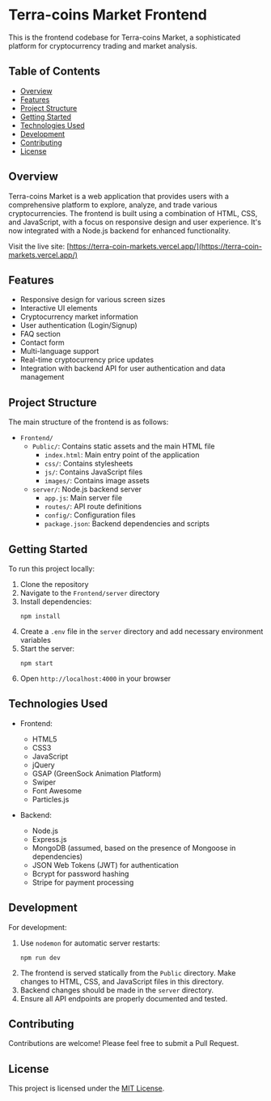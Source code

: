 # Terra-coins Market Frontend

This is the frontend codebase for Terra-coins Market, a sophisticated platform for cryptocurrency trading and market analysis.

## Table of Contents

- [Overview](#overview)
- [Features](#features)
- [Project Structure](#project-structure)
- [Getting Started](#getting-started)
- [Technologies Used](#technologies-used)
- [Development](#development)
- [Contributing](#contributing)
- [License](#license)

## Overview

Terra-coins Market is a web application that provides users with a comprehensive platform to explore, analyze, and trade various cryptocurrencies. The frontend is built using a combination of HTML, CSS, and JavaScript, with a focus on responsive design and user experience. It's now integrated with a Node.js backend for enhanced functionality.

Visit the live site: [https://terra-coin-markets.vercel.app/](https://terra-coin-markets.vercel.app/)

## Features

- Responsive design for various screen sizes
- Interactive UI elements
- Cryptocurrency market information
- User authentication (Login/Signup)
- FAQ section
- Contact form
- Multi-language support
- Real-time cryptocurrency price updates
- Integration with backend API for user authentication and data management

## Project Structure

The main structure of the frontend is as follows:

- `Frontend/`
  - `Public/`: Contains static assets and the main HTML file
    - `index.html`: Main entry point of the application
    - `css/`: Contains stylesheets
    - `js/`: Contains JavaScript files
    - `images/`: Contains image assets
  - `server/`: Node.js backend server
    - `app.js`: Main server file
    - `routes/`: API route definitions
    - `config/`: Configuration files
    - `package.json`: Backend dependencies and scripts

## Getting Started

To run this project locally:

1. Clone the repository
2. Navigate to the `Frontend/server` directory
3. Install dependencies:
   ```
   npm install
   ```
4. Create a `.env` file in the `server` directory and add necessary environment variables
5. Start the server:
   ```
   npm start
   ```
6. Open `http://localhost:4000` in your browser

## Technologies Used

- Frontend:
  - HTML5
  - CSS3
  - JavaScript
  - jQuery
  - GSAP (GreenSock Animation Platform)
  - Swiper
  - Font Awesome
  - Particles.js

- Backend:
  - Node.js
  - Express.js
  - MongoDB (assumed, based on the presence of Mongoose in dependencies)
  - JSON Web Tokens (JWT) for authentication
  - Bcrypt for password hashing
  - Stripe for payment processing

## Development

For development:

1. Use `nodemon` for automatic server restarts:
   ```
   npm run dev
   ```
2. The frontend is served statically from the `Public` directory. Make changes to HTML, CSS, and JavaScript files in this directory.
3. Backend changes should be made in the `server` directory.
4. Ensure all API endpoints are properly documented and tested.

## Contributing

Contributions are welcome! Please feel free to submit a Pull Request.

## License

This project is licensed under the [MIT License](LICENSE).